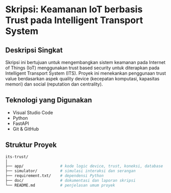 # Skripsi: Keamanan IoT berbasis Trust pada Intelligent Transport System

## Deskripsi Singkat
Skripsi ini bertujuan untuk mengembangkan sistem keamanan pada Internet of Things (IoT) menggunakan trust based security untuk diterapkan pada Intelligent Transport System (ITS). Proyek ini menekankan penggunaan trust value berdasarkan aspek quality device (kecepatan komputasi, kapasitas memori) dan social (reputation dan centrality).

## Teknologi yang Digunakan
- Visual Studio Code
- Python 
- FastAPI
- Git & GitHub

## Struktur Proyek
```bash
its-trust/
│
├── app/                # kode logic device, trust, koneksi, database
├── simulator/          # simulasi interaksi dan serangan
├── requirement.txt/    # dependensi Python
├── doc/                # dokumentasi dan laporan skripsi
└── README.md           # penjelasan umum proyek
